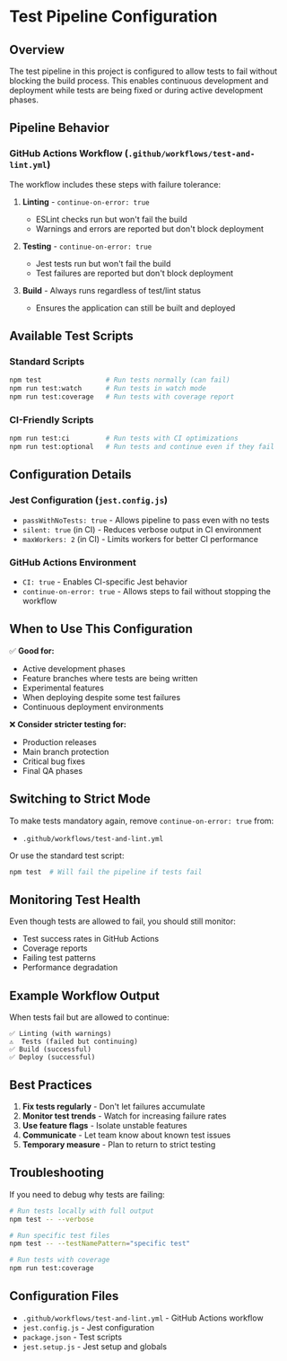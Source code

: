 # Test Pipeline Configuration

## Overview

The test pipeline in this project is configured to allow tests to fail without blocking the build process. This enables continuous development and deployment while tests are being fixed or during active development phases.

## Pipeline Behavior

### GitHub Actions Workflow (`.github/workflows/test-and-lint.yml`)

The workflow includes these steps with failure tolerance:

1. **Linting** - `continue-on-error: true`
   - ESLint checks run but won't fail the build
   - Warnings and errors are reported but don't block deployment

2. **Testing** - `continue-on-error: true`
   - Jest tests run but won't fail the build
   - Test failures are reported but don't block deployment

3. **Build** - Always runs regardless of test/lint status
   - Ensures the application can still be built and deployed

## Available Test Scripts

### Standard Scripts
```bash
npm test                # Run tests normally (can fail)
npm run test:watch      # Run tests in watch mode
npm run test:coverage   # Run tests with coverage report
```

### CI-Friendly Scripts
```bash
npm run test:ci         # Run tests with CI optimizations
npm run test:optional   # Run tests and continue even if they fail
```

## Configuration Details

### Jest Configuration (`jest.config.js`)
- `passWithNoTests: true` - Allows pipeline to pass even with no tests
- `silent: true` (in CI) - Reduces verbose output in CI environment
- `maxWorkers: 2` (in CI) - Limits workers for better CI performance

### GitHub Actions Environment
- `CI: true` - Enables CI-specific Jest behavior
- `continue-on-error: true` - Allows steps to fail without stopping the workflow

## When to Use This Configuration

✅ **Good for:**
- Active development phases
- Feature branches where tests are being written
- Experimental features
- When deploying despite some test failures
- Continuous deployment environments

❌ **Consider stricter testing for:**
- Production releases
- Main branch protection
- Critical bug fixes
- Final QA phases

## Switching to Strict Mode

To make tests mandatory again, remove `continue-on-error: true` from:
- `.github/workflows/test-and-lint.yml`

Or use the standard test script:
```bash
npm test  # Will fail the pipeline if tests fail
```

## Monitoring Test Health

Even though tests are allowed to fail, you should still monitor:
- Test success rates in GitHub Actions
- Coverage reports
- Failing test patterns
- Performance degradation

## Example Workflow Output

When tests fail but are allowed to continue:
```
✅ Linting (with warnings)
⚠️  Tests (failed but continuing)
✅ Build (successful)
✅ Deploy (successful)
```

## Best Practices

1. **Fix tests regularly** - Don't let failures accumulate
2. **Monitor test trends** - Watch for increasing failure rates
3. **Use feature flags** - Isolate unstable features
4. **Communicate** - Let team know about known test issues
5. **Temporary measure** - Plan to return to strict testing

## Troubleshooting

If you need to debug why tests are failing:

```bash
# Run tests locally with full output
npm test -- --verbose

# Run specific test files
npm test -- --testNamePattern="specific test"

# Run tests with coverage
npm run test:coverage
```

## Configuration Files

- `.github/workflows/test-and-lint.yml` - GitHub Actions workflow
- `jest.config.js` - Jest configuration
- `package.json` - Test scripts
- `jest.setup.js` - Jest setup and globals 
